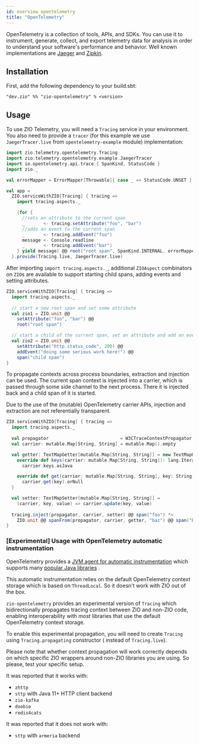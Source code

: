 ```yaml
---
id: overview_opentelemetry
title: "OpenTelemetry"
---
```


OpenTelemetry is a collection of tools, APIs, and SDKs. You can use it to instrument, generate, collect, and export telemetry data for analysis in order to understand your software's performance and behavior. Well known implementations are [Jaeger](https://www.jaegertracing.io)
and [Zipkin](https://www.zipkin.io).

## Installation

First, add the following dependency to your build.sbt:
```
"dev.zio" %% "zio-opentelemetry" % <version>
```

## Usage

To use ZIO Telemetry, you will need a `Tracing` service in your environment. You also need to provide a `tracer` 
(for this example we use `JaegerTracer.live` from `opentelemetry-example` module) implementation:

```scala
import zio.telemetry.opentelemetry.Tracing
import zio.telemetry.opentelemetry.example.JaegerTracer
import io.opentelemetry.api.trace.{ SpanKind, StatusCode }
import zio._

val errorMapper = ErrorMapper[Throwable]{ case _ => StatusCode.UNSET }

val app =
  ZIO.serviceWithZIO[Tracing] { tracing =>
    import tracing.aspects._

    (for {
      //sets an attribute to the current span
      _       <- tracing.setAttribute("foo", "bar")
      //adds an event to the current span
      _       <- tracing.addEvent("foo")
      message <- Console.readline
      _       <- tracing.addEvent("bar")
    } yield message) @@ root("root span", SpanKind.INTERNAL, errorMapper)
  }.provide(Tracing.live, JaegerTracer.live)
```

After importing `import tracing.aspects._`, additional `ZIOAspect` combinators
on `ZIO`s are available to support starting child spans, adding events and setting attributes.

```scala
ZIO.serviceWithZIO[Tracing] { tracing => 
  import tracing.aspects._
  
  // start a new root span and set some attribute
  val zio1 = ZIO.unit @@
    setAttribute("foo", "bar") @@
    root("root span")

  // start a child of the current span, set an attribute and add an event
  val zio2 = ZIO.unit @@
    setAttribute("http.status_code", 200) @@
    addEvent("doing some serious work here!") @@
    span("child span")
}
```

To propagate contexts across process boundaries, extraction and injection can be
used. The current span context is injected into a carrier, which is passed
through some side channel to the next process. There it is injected back and a
child span of it is started.

Due to the use of the (mutable) OpenTelemetry carrier APIs, injection and extraction
are not referentially transparent.

```scala
ZIO.serviceWithZIO[Tracing] { tracing =>
  import tracing.aspects._
  
  val propagator                           = W3CTraceContextPropagator.getInstance()
  val carrier: mutable.Map[String, String] = mutable.Map().empty

  val getter: TextMapGetter[mutable.Map[String, String]] = new TextMapGetter[mutable.Map[String, String]] {
    override def keys(carrier: mutable.Map[String, String]): lang.Iterable[String] =
      carrier.keys.asJava

    override def get(carrier: mutable.Map[String, String], key: String): String =
      carrier.get(key).orNull
  }

  val setter: TextMapSetter[mutable.Map[String, String]] =
    (carrier, key, value) => carrier.update(key, value)
  
  tracing.inject(propagator, carrier, setter) @@ span("foo") *> 
    ZIO.unit @@ spanFrom(propagator, carrier, getter, "baz") @@ span("bar")
}
```

### [Experimental] Usage with OpenTelemetry automatic instrumentation

OpenTelemetry provides
a [JVM agent for automatic instrumentation](https://opentelemetry.io/docs/instrumentation/java/automatic/) which
supports
many [popular Java libraries](https://github.com/open-telemetry/opentelemetry-java-instrumentation/blob/main/docs/supported-libraries.md)
.

This automatic instrumentation relies on the default OpenTelemetry context storage which is based on `ThreadLocal`. So
it doesn't work with ZIO out of the box.

`zio-opentelemetry` provides an experimental version of `Tracing` which bidirectionally propagates tracing context
between ZIO and non-ZIO code, enabling interoperability with _most_ libraries that use the default OpenTelemetry context
storage.

To enable this experimental propagation, you will need to create `Tracing` using `Tracing.propagating` constructor (
instead of `Tracing.live`).

Please note that whether context propagation will work correctly depends on which specific ZIO wrappers around non-ZIO
libraries you are using. So please, test your specific setup.

It was reported that it works with:

* `zhttp`
* `sttp` with Java 11+ HTTP client backend
* `zio-kafka`
* `doobie`
* `redis4cats`

It was reported that it does not work with:

* `sttp` with `armeria` backend
